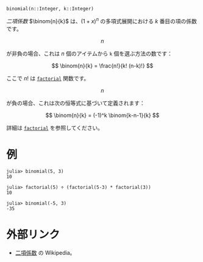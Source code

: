 ```
binomial(n::Integer, k::Integer)
```

*二項係数* $\binom{n}{k}$ は、$(1+x)^n$ の多項式展開における $k$ 番目の項の係数です。

$$
n
$$

が非負の場合、これは $n$ 個のアイテムから `k` 個を選ぶ方法の数です：

$$
\binom{n}{k} = \frac{n!}{k! (n-k)!}
$$

ここで $n!$ は [`factorial`](@ref) 関数です。

$$
n
$$

が負の場合、これは次の恒等式に基づいて定義されます：

$$
\binom{n}{k} = (-1)^k \binom{k-n-1}{k}
$$

詳細は [`factorial`](@ref) を参照してください。

# 例

```jldoctest
julia> binomial(5, 3)
10

julia> factorial(5) ÷ (factorial(5-3) * factorial(3))
10

julia> binomial(-5, 3)
-35
```

# 外部リンク

  * [二項係数](https://en.wikipedia.org/wiki/Binomial_coefficient) の Wikipedia。

